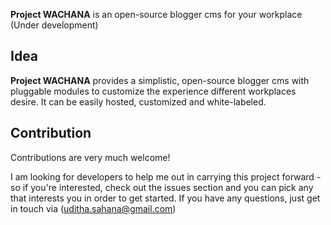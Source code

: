 
**Project WACHANA** is an open-source blogger cms for your workplace
(Under development)

## Idea

**Project WACHANA** provides a simplistic, open-source blogger cms with pluggable modules to customize the experience different workplaces desire. It can be easily hosted, customized and white-labeled.


## Contribution

Contributions are very much welcome!

I am looking for developers to help me out in carrying this project forward - so if you're interested, check out the issues section and you can pick any that interests you in order to get started. If you have any questions, just get in touch via (uditha.sahana@gmail.com)

